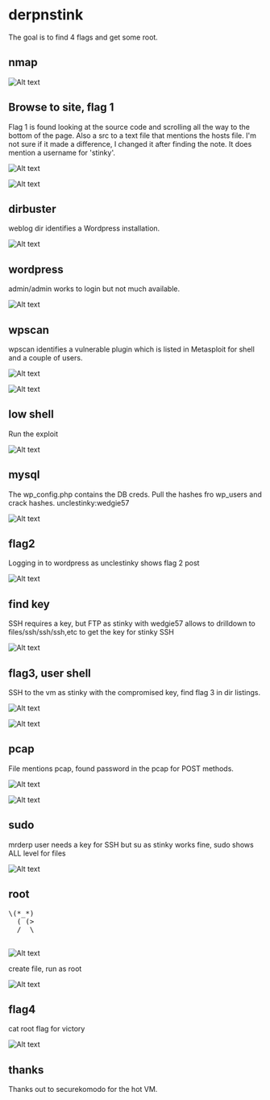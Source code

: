 # derpnstink

The goal is to find 4 flags and get some root.


## nmap

![Alt text](./nmap.png?raw=true)


## Browse to site, flag 1

Flag 1 is found looking at the source code and scrolling all the way to the bottom of the page. Also a src to a text file that mentions the hosts file. I'm not sure if it made a difference, I changed it after finding the note. It does mention a username for 'stinky'.

![Alt text](./hosts.png?raw=true)

![Alt text](./flag1.png?raw=true)


## dirbuster

weblog dir identifies a Wordpress installation.

![Alt text](./dirbuster.png?raw=true)


## wordpress

admin/admin works to login but not much available.

![Alt text](./admin.png?raw=true)


## wpscan

wpscan identifies a vulnerable plugin which is listed in Metasploit for shell and a couple of users.

![Alt text](./wp_plugin.png?raw=true)

![Alt text](./wp_users.png?raw=true)


## low shell

Run the exploit

![Alt text](./lowshell.png?raw=true)



## mysql

The wp_config.php contains the DB creds. Pull the hashes fro wp_users and crack hashes. unclestinky:wedgie57

![Alt text](./hashcat.png?raw=true)


## flag2

Logging in to wordpress as unclestinky shows flag 2 post

![Alt text](./flag2.png?raw=true)


## find key

SSH requires a key, but FTP as stinky with wedgie57 allows to drilldown to files/ssh/ssh/ssh,etc to get the key for stinky SSH

![Alt text](./ftp.png?raw=true)



## flag3, user shell

SSH to the vm as stinky with the compromised key, find flag 3 in dir listings.

![Alt text](./stinkyshell.png?raw=true)


![Alt text](./flag3.png?raw=true)


## pcap

File mentions pcap, found password in the pcap for POST methods. 

![Alt text](./pcap.png?raw=true)

![Alt text](./mrderp.png?raw=true)


## sudo

mrderp user needs a key for SSH but su as stinky works fine, sudo shows ALL level for files

![Alt text](./sudo.png?raw=true)


## root

<pre>
\(*_*)
  ( (>
  /  \
  </pre>

![Alt text](./suid.png?raw=true)

create file, run as root

![Alt text](./root.png?raw=true)


## flag4

cat root flag for victory

![Alt text](./flag4.png?raw=true)


## thanks

Thanks out to securekomodo for the hot VM.
